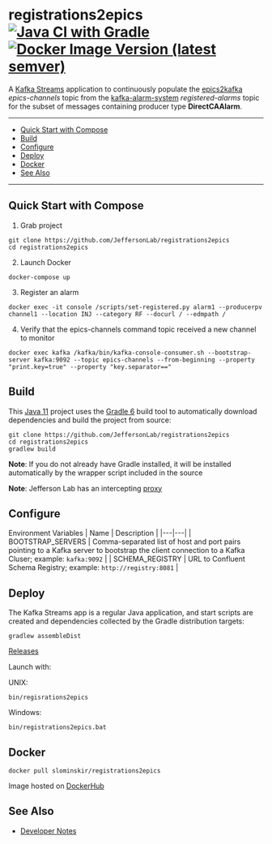 # registrations2epics [![Java CI with Gradle](https://github.com/JeffersonLab/registrations2epics/workflows/Java%20CI%20with%20Gradle/badge.svg)](https://github.com/JeffersonLab/registrations2epics/actions?query=workflow%3A%22Java+CI+with+Gradle%22) [![Docker Image Version (latest semver)](https://img.shields.io/docker/v/slominskir/registrations2epics?sort=semver)   ](https://hub.docker.com/r/slominskir/registrations2epics)
A [Kafka Streams](https://kafka.apache.org/documentation/streams/) application to continuously populate the [epics2kafka](https://github.com/JeffersonLab/epics2kafka) _epics-channels_ topic from the [kafka-alarm-system](https://github.com/JeffersonLab/kafka-alarm-system) _registered-alarms_ topic for the subset of messages containing producer type __DirectCAAlarm__.  

---
 - [Quick Start with Compose](https://github.com/JeffersonLab/registrations2epics#quick-start-with-compose)
 - [Build](https://github.com/JeffersonLab/registrations2epics#build)
 - [Configure](https://github.com/JeffersonLab/registrations2epics#configure)
 - [Deploy](https://github.com/JeffersonLab/registrations2epics#deploy)
 - [Docker](https://github.com/JeffersonLab/registrations2epics#docker)
 - [See Also](https://github.com/JeffersonLab/registrations2epics#see-also)
 ---

## Quick Start with Compose 
1. Grab project
```
git clone https://github.com/JeffersonLab/registrations2epics
cd registrations2epics
```
2. Launch Docker
```
docker-compose up
```
3. Register an alarm
```
docker exec -it console /scripts/set-registered.py alarm1 --producerpv channel1 --location INJ --category RF --docurl / --edmpath / 
```
4. Verify that the epics-channels command topic received a new channel to monitor 
```
docker exec kafka /kafka/bin/kafka-console-consumer.sh --bootstrap-server kafka:9092 --topic epics-channels --from-beginning --property "print.key=true" --property "key.separator==" 
```

## Build
This [Java 11](https://adoptopenjdk.net/) project uses the [Gradle 6](https://gradle.org/) build tool to automatically download dependencies and build the project from source:

```
git clone https://github.com/JeffersonLab/registrations2epics
cd registrations2epics
gradlew build
```
**Note**: If you do not already have Gradle installed, it will be installed automatically by the wrapper script included in the source

**Note**: Jefferson Lab has an intercepting [proxy](https://gist.github.com/slominskir/92c25a033db93a90184a5994e71d0b78)

## Configure
Environment Variables
| Name | Description |
|---|---|
| BOOTSTRAP_SERVERS | Comma-separated list of host and port pairs pointing to a Kafka server to bootstrap the client connection to a Kafka Cluser; example: `kafka:9092` |
| SCHEMA_REGISTRY | URL to Confluent Schema Registry; example: `http://registry:8081` |

## Deploy
The Kafka Streams app is a regular Java application, and start scripts are created and dependencies collected by the Gradle distribution targets:

```
gradlew assembleDist
```

[Releases](https://github.com/JeffersonLab/registrations2epics/releases)

Launch with:

UNIX:
```
bin/regisrations2epics
```
Windows:
```
bin/registrations2epics.bat
```


## Docker
```
docker pull slominskir/registrations2epics
```
Image hosted on [DockerHub](https://hub.docker.com/r/slominskir/registrations2epics)

## See Also
   - [Developer Notes](https://github.com/JeffersonLab/registrations2epics/wiki/Developer-Notes)
